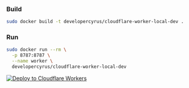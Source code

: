 ### Build
```bash
sudo docker build -t developercyrus/cloudflare-worker-local-dev . 
```
### Run
```bash
sudo docker run --rm \
  -p 8787:8787 \
  --name worker \
  developercyrus/cloudflare-worker-local-dev
```

[![Deploy to Cloudflare Workers](https://deploy.workers.cloudflare.com/button)](https://deploy.workers.cloudflare.com/?url=https://github.com/developercyrus/docker-cloudflare-worker-local-dev)


